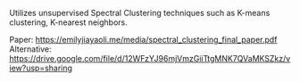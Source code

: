 Utilizes unsupervised Spectral Clustering techniques such as K-means clustering, K-nearest neighbors.

Paper: https://emilyjiayaoli.me/media/spectral_clustering_final_paper.pdf
Alternative: https://drive.google.com/file/d/12WFzYJ96mjVmzGiiTtgMNK7QVaMKSZkz/view?usp=sharing
